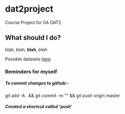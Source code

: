 # dat2project
Course Project for GA DAT2

## What should I do?

blah, blah, **blah**, _blah_

Possible datasets [here](www.kaggle.com)

### Reminders for myself
##### To commit changes to github:-
git add -A . && 
git commit -m "<message here>" && 
git push origin master

##### Created a shortcut called 'push'

